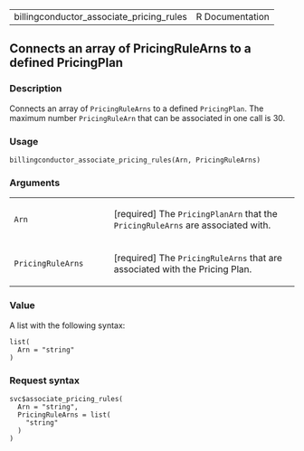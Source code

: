 <table style="width: 100%;">
<tbody>
<tr class="odd">
<td>billingconductor_associate_pricing_rules</td>
<td style="text-align: right;">R Documentation</td>
</tr>
</tbody>
</table>

## Connects an array of PricingRuleArns to a defined PricingPlan

### Description

Connects an array of `PricingRuleArns` to a defined `PricingPlan`. The
maximum number `PricingRuleArn` that can be associated in one call is
30.

### Usage

    billingconductor_associate_pricing_rules(Arn, PricingRuleArns)

### Arguments

<table>
<colgroup>
<col style="width: 35%" />
<col style="width: 65%" />
</colgroup>
<tbody>
<tr class="odd">
<td><code
id="billingconductor_associate_pricing_rules_:_Arn">Arn</code></td>
<td><p>[required] The <code>PricingPlanArn</code> that the
<code>PricingRuleArns</code> are associated with.</p></td>
</tr>
<tr class="even">
<td><code
id="billingconductor_associate_pricing_rules_:_PricingRuleArns">PricingRuleArns</code></td>
<td><p>[required] The <code>PricingRuleArns</code> that are associated
with the Pricing Plan.</p></td>
</tr>
</tbody>
</table>

### Value

A list with the following syntax:

    list(
      Arn = "string"
    )

### Request syntax

    svc$associate_pricing_rules(
      Arn = "string",
      PricingRuleArns = list(
        "string"
      )
    )
